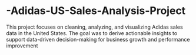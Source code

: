 # -Adidas-US-Sales-Analysis-Project
This project focuses on cleaning, analyzing, and visualizing Adidas sales data in the United States. The goal was to derive actionable insights to support data-driven decision-making for business growth and performance improvement
